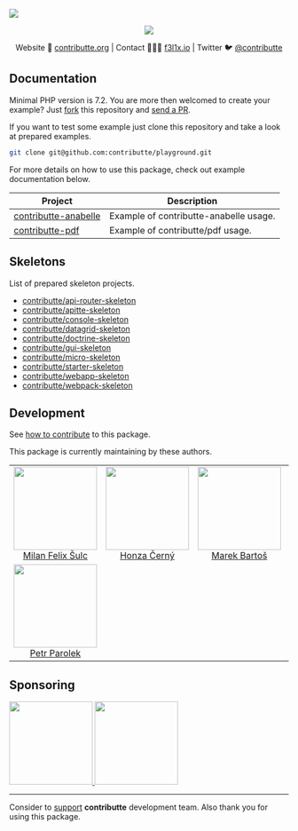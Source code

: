 ![](https://heatbadger.now.sh/github/readme/contributte/playground/)

<p align=center>
  <a href="https://github.com/contributte/playground/actions">
    <img src="https://badgen.net/github/checks/contributte/playground/master?cache=300">
  </a>
</p>

<p align=center>
Website 🚀 <a href="https://contributte.org">contributte.org</a> | Contact 👨🏻‍💻 <a href="https://f3l1x.io">f3l1x.io</a> | Twitter 🐦 <a href="https://twitter.com/contributte">@contributte</a>
</p>

## Documentation

Minimal PHP version is 7.2. You are more then welcomed to create your example? Just [fork](https://github.com/contributte/playground/fork) this repository and [send a PR](https://github.com/contributte/playground/pulls).

If you want to test some example just clone this repository and take a look at prepared examples.

```bash
git clone git@github.com:contributte/playground.git
```

For more details on how to use this package, check out example documentation below.


| Project | Description |
|---|---|
| [contributte-anabelle](https://github.com/contributte/playground/tree/master/contributte-anabelle) | Example of contributte-anabelle usage. |
| [contributte-pdf ](https://github.com/contributte/playground/tree/master/contributte-pdf) | Example of contributte/pdf usage. |

## Skeletons

List of prepared skeleton projects.

- [contributte/api-router-skeleton](https://github.com/contributte/api-router-skeleton)
- [contributte/apitte-skeleton](https://github.com/contributte/apitte-skeleton)
- [contributte/console-skeleton](https://github.com/contributte/apitte-skeleton)
- [contributte/datagrid-skeleton](https://github.com/contributte/datagrid-skeleton)
- [contributte/doctrine-skeleton](https://github.com/contributte/doctrine-skeleton)
- [contributte/gui-skeleton](https://github.com/contributte/gui-skeleton)
- [contributte/micro-skeleton](https://github.com/contributte/micro-skeleton)
- [contributte/starter-skeleton](https://github.com/contributte/starter-skeleton)
- [contributte/webapp-skeleton](https://github.com/contributte/webapp-skeleton)
- [contributte/webpack-skeleton](https://github.com/contributte/webpack-skeleton)

## Development

See [how to contribute](https://contributte.org/contributing.html) to this package.

This package is currently maintaining by these authors.

<table>
  <tbody>
    <tr>
      <td align="center">
        <a href="https://github.com/f3l1x">
            <img width="150" height="150" src="https://avatars2.githubusercontent.com/u/538058?v=4&s=130">
        </a>
        </br>
        <a href="https://github.com/f3l1x">Milan Felix Šulc</a>
      </td>
      <td align="center">
        <a href="https://github.com/chemix">
            <img width="150" height="150" src="https://avatars0.githubusercontent.com/u/42802?s=130&v=4">
        </a>
        </br>
        <a href="https://github.com/chemix">Honza Černý</a>
      </td>
      <td align="center">
        <a href="https://github.com/mabar">
            <img width="150" height="150" src="https://avatars0.githubusercontent.com/u/20974277?s=130&v=4">
        </a>
        </br>
        <a href="https://github.com/mabar">Marek Bartoš</a>
      </td>
      <td align="center">
        <a href="https://github.com/paveljanda">
          <img width="150" height="150" src="https://avatars0.githubusercontent.com/u/1488874?s=400&v=4">
        </a>
        </br>
          <a href="https://github.com/paveljanda">Pavel Janda</a>
        </td>
        <td align="center">
          <a href="https://github.com/dakorpar">
            <img width="150" height="150" src="https://avatars0.githubusercontent.com/u/9303856?v=4&s=400">
          </a>
          </br>
          <a href="https://github.com/dakorpar">Dalibor Korpar</a>
        </td>
    </tr>
    <tr>
      <td align="center">
        <a href="https://github.com/petrparolek">
          <img width="150" height="150" src="https://avatars0.githubusercontent.com/u/6066243?v=4&s=400">
        </a>
        </br>
        <a href="https://github.com/petrparolek">Petr Parolek</a>
      </td>
    </tr>
  </tbody>
</table>

## Sponsoring

<a href="https://github.com/tlapnet">
  <img width="150" height="150" src="https://avatars1.githubusercontent.com/u/22914186?s=150&v=4">
</a>

<a href="https://www.webnazakazku.cz/">
  <img width="150" height="150" src="https://avatars1.githubusercontent.com/u/34796239?s=150&v=4">
</a>


-----

Consider to [support](https://contributte.org/partners) **contributte** development team.
Also thank you for using this package.
